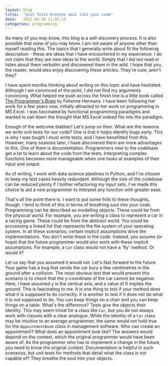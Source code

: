 ```yaml
---
layout: blog
title:  "Unit Tests breathe soul into your code"
date:   2021-06-20 11:02:14
categories: programming
---
```


As many of you may know, this blog is a self-discovery process.
It is also possible that none of you may know. I am not aware of anyone other than myself reading this. The topics that I generally write about fit the following description - these are ideas that I have encountered in my experience. I do not claim that they are new ideas to the world. Simply that I did not read or listen about them verbatim and discovered them in the wild. I hope that you, the reader, would also enjoy discovering these articles. They're cute, aren't they?

I have spent months thinking about writing on this topic and have hesitated. Although I am convinced of the point, I did not find my arguments convincing. What helped me push across the finish line is a little book called [The Programmer's Brain](https://www.manning.com/books/the-programmers-brain) by Felienne Hermans. I have been following her work for a few years now, initially attracted to her work on programming in MS Excel. I was fascinated by functional programming paradigms and wanted to nail down the thought that MS Excel indeed fits into the paradigm.

Enough of the welcome blabber! Let's jump on then. What are the reasons we write unit tests for our code? One is that it helps identify bugs early. This is why I was taught I must write tests, and I have benefitted from this. However, many seasons later, I have discovered there are more advantages to this. One of them is documentation. Programmers new to the codebase get a lot to learn about the code from the tests. Interpreting complex functions becomes more manageable when one looks at examples of their input and output.

As of writing, I work with data science pipelines in Python, and I've chosen to keep my test cases heavily redundant. Although the size of the codebase can be reduced plenty if I bother refactoring my input sets. I've made this choice to aid a new programmer to interpret any function with greater ease.

That's all the point there is. I want to put some frills to these thoughts, though. I tend to think of this in terms of breathing soul into your code. Programming can be described as modelling objects. These could be from the physical world. For example, you are writing a class to represent a car in a racing game. These could be from the abstract world. You could be processing a linked list that represents the file system of your operating system. In all these scenarios, certain implicit assumptions drive the implementations. You don't write these in the code. Instead, you assume (or hope) that the future programmer would also work with these implicit assumptions. For example, a `Car` class would not have a 'fly' method. Or would it?

Let us say that you assumed it would not. Let's fast forward to the future. Your game has a bug that sends the car bury a few centimetres in the ground after a collision. The most obvious test that would prevent this scenario is to check that the y-coordinate of the car cannot be negative. Here, I have assumed y is the vertical axis, and a value of 0 implies the ground. This is fascinating to me. It is one thing to test if your method does what it is supposed to do correctly. It is another to test if it does not do what it is not supposed to do. You can keep things on a chair and you can keep things on a table. What's the difference? Tests give the objects their identity. This may seem trivial for a class like `Car`, but you do not always work with classes with a clear analogue. While the identity of a `Car` class may be intuitive to an average programmer, the same would not hold true for the `AppointmentBook` class in management software. Who can create an appointment? What does an appointment look like? The answers would depend on the context, which the original programmer would have been aware of. As the programmer who has to implement a change in the future, you need to know the original context. Documentation is helpful in such scenarios, but unit tests for methods that detail what the class is *not* capable of? They breathe the soul into your objects.
